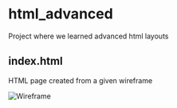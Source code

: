 # html_advanced
Project where we learned advanced html layouts

## index.html
HTML page created from a given wireframe 

![Wireframe](https://s3.eu-west-3.amazonaws.com/hbtn.intranet/uploads/medias/2021/4/97c8976d2ff5ff1871d7a0815b72773379df6acb.jpg?X-Amz-Algorithm=AWS4-HMAC-SHA256&X-Amz-Credential=AKIA4MYA5JM5DUTZGMZG%2F20240408%2Feu-west-3%2Fs3%2Faws4_request&X-Amz-Date=20240408T092149Z&X-Amz-Expires=86400&X-Amz-SignedHeaders=host&X-Amz-Signature=324273f8715de20f5f2dccdb0943f54f13b002fddf25cfd2b5480b10a349a24b)